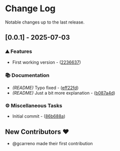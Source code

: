 # Change Log

Notable changes up to the last release.

## [0.0.1] - 2025-07-03

### ⛰️  Features

- First working version - ([2236637](https://github.com/gcarreno/go-randomhash/commit/2236637bdeab1d99c4af85cfb4e658102865c687))

### 📚 Documentation

- *(README)* Typo fixed - ([eff22fd](https://github.com/gcarreno/go-randomhash/commit/eff22fdecc77316cc7bfd935d82f39bebb507586))
- *(README)* Just a bit more explanation - ([b087a4d](https://github.com/gcarreno/go-randomhash/commit/b087a4d71a0a75312a8614b5eca18dc4adfc9869))

### ⚙️ Miscellaneous Tasks

- Initial commit - ([86b688a](https://github.com/gcarreno/go-randomhash/commit/86b688a5064d665e79ac840af848b726d9dccace))

## New Contributors ❤️

* @gcarreno made their first contribution

